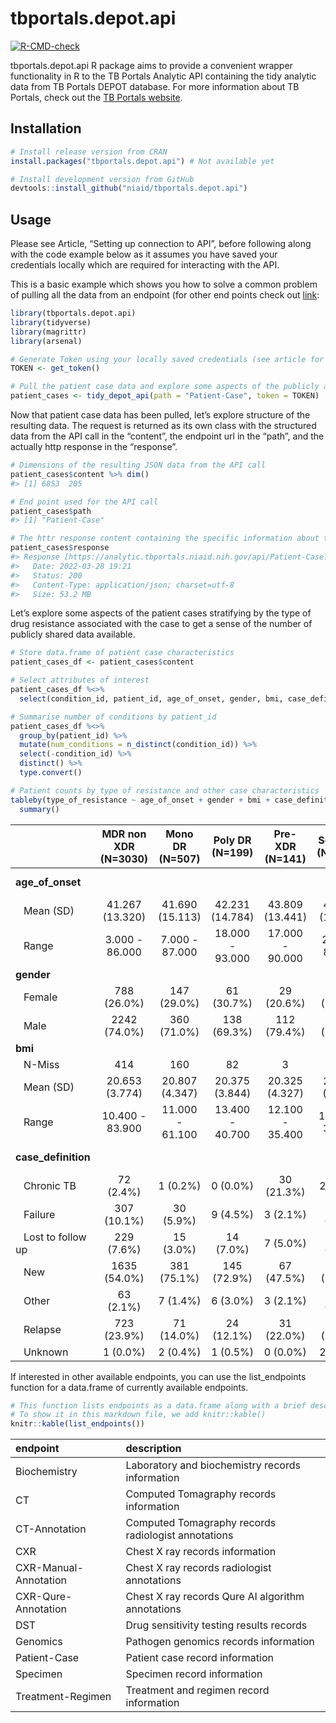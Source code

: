 
<!-- README.md is generated from README.Rmd. Please edit that file -->

# tbportals.depot.api

<!-- badges: start -->

[![R-CMD-check](https://github.com/niaid/tbportals.depot.api/workflows/R-CMD-check/badge.svg)](https://github.com/niaid/tbportals.depot.api/actions)
<!-- badges: end -->

tbportals.depot.api R package aims to provide a convenient wrapper
functionality in R to the TB Portals Analytic API containing the tidy
analytic data from TB Portals DEPOT database. For more information about
TB Portals, check out the [TB Portals
website](https://tbportals.niaid.nih.gov/).

## Installation

``` r
# Install release version from CRAN
install.packages("tbportals.depot.api") # Not available yet

# Install development version from GitHub
devtools::install_github("niaid/tbportals.depot.api")
```

## Usage

Please see Article, “Setting up connection to API”, before following
along with the code example below as it assumes you have saved your
credentials locally which are required for interacting with the API.

This is a basic example which shows you how to solve a common problem of
pulling all the data from an endpoint (for other end points check out
[link](https://analytic.tbportals.niaid.nih.gov/index.html):

``` r
library(tbportals.depot.api)
library(tidyverse)
library(magrittr)
library(arsenal)

# Generate Token using your locally saved credentials (see article for how to set up)
TOKEN <- get_token()

# Pull the patient case data and explore some aspects of the publicly available cases
patient_cases <- tidy_depot_api(path = "Patient-Case", token = TOKEN)
```

Now that patient case data has been pulled, let’s explore structure of
the resulting data. The request is returned as its own class with the
structured data from the API call in the “content”, the endpoint url in
the “path”, and the actually http response in the “response”.

``` r
# Dimensions of the resulting JSON data from the API call
patient_cases$content %>% dim()
#> [1] 6853  205

# End point used for the API call
patient_cases$path
#> [1] "Patient-Case"

# The httr response content containing the specific information about the call
patient_cases$response
#> Response [https://analytic.tbportals.niaid.nih.gov/api/Patient-Case?returnCsv=false&cohortId=]
#>   Date: 2022-03-28 19:21
#>   Status: 200
#>   Content-Type: application/json; charset=utf-8
#>   Size: 53.2 MB
```

Let’s explore some aspects of the patient cases stratifying by the type
of drug resistance associated with the case to get a sense of the number
of publicly shared data available.

``` r
# Store data.frame of patient case characteristics
patient_cases_df <- patient_cases$content

# Select attributes of interest
patient_cases_df %<>%
  select(condition_id, patient_id, age_of_onset, gender, bmi, case_definition, type_of_resistance)

# Summarise number of conditions by patient_id
patient_cases_df %<>%
  group_by(patient_id) %>%
  mutate(num_conditions = n_distinct(condition_id)) %>%
  select(-condition_id) %>%
  distinct() %>%
  type.convert()

# Patient counts by type of resistance and other case characteristics
tableby(type_of_resistance ~ age_of_onset + gender + bmi + case_definition, data = patient_cases_df) %>%
  summary()
```

|                      | MDR non XDR (N=3030) | Mono DR (N=507) | Poly DR (N=199) | Pre-XDR (N=141) | Sensitive (N=1963) |  XDR (N=1013)   | Total (N=6853)  |    p value |
|:---------------------|:--------------------:|:---------------:|:---------------:|:---------------:|:------------------:|:---------------:|:---------------:|-----------:|
| **age\_of\_onset**   |                      |                 |                 |                 |                    |                 |                 | &lt; 0.001 |
|    Mean (SD)         |   41.267 (13.320)    | 41.690 (15.113) | 42.231 (14.784) | 43.809 (13.441) |  43.364 (15.492)   | 41.609 (12.865) | 42.030 (14.119) |            |
|    Range             |    3.000 - 86.000    | 7.000 - 87.000  | 18.000 - 93.000 | 17.000 - 90.000 |   2.000 - 89.000   | 15.000 - 84.000 | 2.000 - 93.000  |            |
| **gender**           |                      |                 |                 |                 |                    |                 |                 |      0.242 |
|    Female            |     788 (26.0%)      |   147 (29.0%)   |   61 (30.7%)    |   29 (20.6%)    |    534 (27.2%)     |   267 (26.4%)   |  1826 (26.6%)   |            |
|    Male              |     2242 (74.0%)     |   360 (71.0%)   |   138 (69.3%)   |   112 (79.4%)   |    1429 (72.8%)    |   746 (73.6%)   |  5027 (73.4%)   |            |
| **bmi**              |                      |                 |                 |                 |                    |                 |                 |      0.056 |
|    N-Miss            |         414          |       160       |       82        |        3        |        900         |       69        |      1628       |            |
|    Mean (SD)         |    20.653 (3.774)    | 20.807 (4.347)  | 20.375 (3.844)  | 20.325 (4.327)  |   21.003 (3.691)   | 20.573 (3.587)  | 20.705 (3.784)  |            |
|    Range             |   10.400 - 83.900    | 11.000 - 61.100 | 13.400 - 40.700 | 12.100 - 35.400 |  11.700 - 36.500   | 11.800 - 38.600 | 10.400 - 83.900 |            |
| **case\_definition** |                      |                 |                 |                 |                    |                 |                 | &lt; 0.001 |
|    Chronic TB        |      72 (2.4%)       |    1 (0.2%)     |    0 (0.0%)     |   30 (21.3%)    |      2 (0.1%)      |    60 (5.9%)    |   165 (2.4%)    |            |
|    Failure           |     307 (10.1%)      |    30 (5.9%)    |    9 (4.5%)     |    3 (2.1%)     |     30 (1.5%)      |   293 (28.9%)   |   672 (9.8%)    |            |
|    Lost to follow up |      229 (7.6%)      |    15 (3.0%)    |    14 (7.0%)    |    7 (5.0%)     |     45 (2.3%)      |    62 (6.1%)    |   372 (5.4%)    |            |
|    New               |     1635 (54.0%)     |   381 (75.1%)   |   145 (72.9%)   |   67 (47.5%)    |    1640 (83.5%)    |   276 (27.2%)   |  4144 (60.5%)   |            |
|    Other             |      63 (2.1%)       |    7 (1.4%)     |    6 (3.0%)     |    3 (2.1%)     |     25 (1.3%)      |    46 (4.5%)    |   150 (2.2%)    |            |
|    Relapse           |     723 (23.9%)      |   71 (14.0%)    |   24 (12.1%)    |   31 (22.0%)    |    219 (11.2%)     |   275 (27.1%)   |  1343 (19.6%)   |            |
|    Unknown           |       1 (0.0%)       |    2 (0.4%)     |    1 (0.5%)     |    0 (0.0%)     |      2 (0.1%)      |    1 (0.1%)     |    7 (0.1%)     |            |

If interested in other available endpoints, you can use the
list\_endpoints function for a data.frame of currently available
endpoints.

``` r
# This function lists endpoints as a data.frame along with a brief description. 
# To show it in this markdown file, we add knitr::kable()
knitr::kable(list_endpoints())
```

| endpoint              | description                                         |
|:----------------------|:----------------------------------------------------|
| Biochemistry          | Laboratory and biochemistry records information     |
| CT                    | Computed Tomagraphy records information             |
| CT-Annotation         | Computed Tomagraphy records radiologist annotations |
| CXR                   | Chest X ray records information                     |
| CXR-Manual-Annotation | Chest X ray records radiologist annotations         |
| CXR-Qure-Annotation   | Chest X ray records Qure AI algorithm annotations   |
| DST                   | Drug sensitivity testing results records            |
| Genomics              | Pathogen genomics records information               |
| Patient-Case          | Patient case record information                     |
| Specimen              | Specimen record information                         |
| Treatment-Regimen     | Treatment and regimen record information            |
